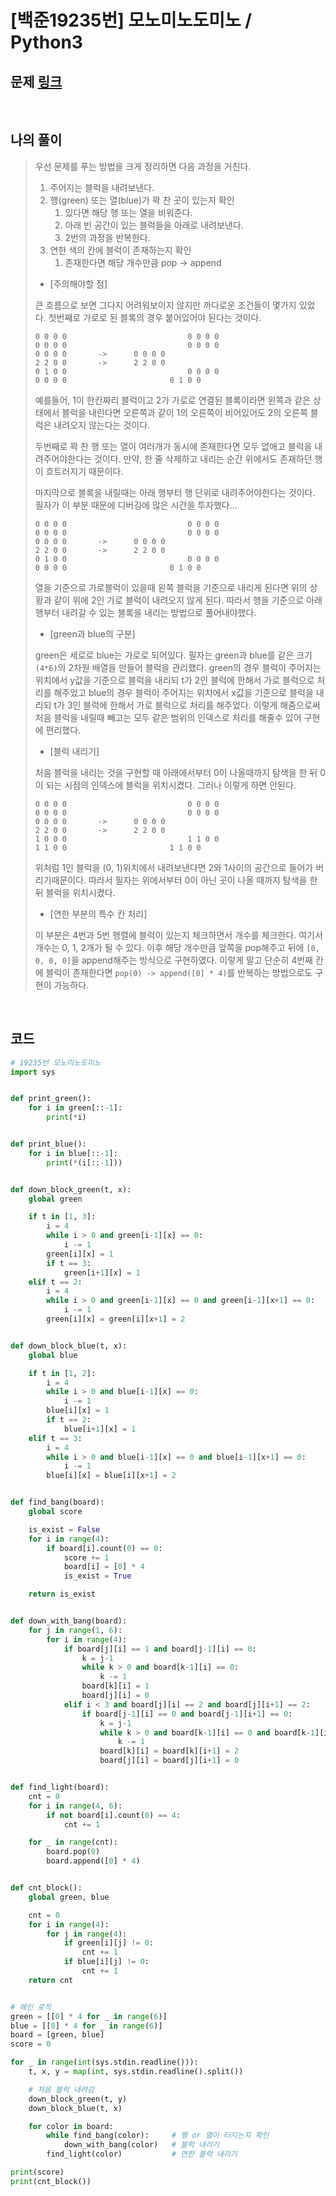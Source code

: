 # [백준19235번] 모노미노도미노 / Python3

## 문제 [링크](https://www.acmicpc.net/problem/19235)

<br>

## 나의 풀이

> 우선 문제를 푸는 방법을 크게 정리하면 다음 과정을 거친다.
>
> 1. 주어지는 블럭을 내려보낸다.
> 2. 행(green) 또는 열(blue)가 꽉 찬 곳이 있는지 확인
>    1. 있다면 해당 행 또는 열을 비워준다.
>    2. 아래 빈 공간이 있는 블럭들을 아래로 내려보낸다.
>    3. 2번의 과정을 반복한다.
> 3. 연한 색의 칸에 블럭이 존재하는지 확인
>    1. 존재한다면 해당 개수만큼 pop -> append
>
> - [주의해야할 점]
>
> 큰 흐름으로 보면 그다지 어려워보이지 않지만 까다로운 조건들이 몇가지 있었다. 첫번째로 가로로 된 블록의 경우 붙어있어야 된다는 것이다. 
>
> ```
> 0 0 0 0							0 0 0 0	
> 0 0 0 0							0 0 0 0 
> 0 0 0 0       ->		0 0 0 0 
> 2 2 0 0       ->		2 2 0 0 
> 0 1 0 0							0 0 0 0 
> 0 0 0 0 						0 1 0 0 
> ```
>
> 예를들어, 1이 한칸짜리 블럭이고 2가 가로로 연결된 블록이라면 왼쪽과 같은 상태에서 블럭을 내린다면 오른쪽과 같이 1의 오른쪽이 비어있어도 2의 오른쪽 블럭은 내려오지 않는다는 것이다.
>
> 두번째로 꽉 찬 행 또는 열이 여러개가 동시에 존재한다면 모두 없애고 블럭을 내려주어야한다는 것이다. 만약, 한 줄 삭제하고 내리는 순간 위에서도 존재하던 행이 흐트러지기 때문이다.
>
> 마지막으로 블록을 내릴때는 아래 행부터 행 단위로 내려주어야한다는 것이다. 필자가 이 부분 때문에 디버깅에 많은 시간을 투자했다... 
>
> ```
> 0 0 0 0							0 0 0 0	
> 0 0 0 0							0 0 0 0 
> 0 0 0 0       ->		0 0 0 0 
> 2 2 0 0       ->		2 2 0 0 
> 0 1 0 0							0 0 0 0 
> 0 0 0 0 						0 1 0 0 
> ```
>
> 열을 기준으로 가로블럭이 있을때 왼쪽 블럭을 기준으로 내리게 된다면 위의 상황과 같이 위에 2인 가로 블럭이 내려오지 않게 된다. 따라서 행을 기준으로 아래 행부터 내려갈 수 있는 블록을 내리는 방법으로 풀어내야했다.
>
> - [green과 blue의 구분]
>
> green은 세로로 blue는 가로로 되어있다. 필자는 green과 blue를 같은 크기`(4*6)`의 2차원 배열을 만들어 블럭을 관리했다. green의 경우 블럭이 주어지는 위치에서 y값을 기준으로 블럭을 내리되 t가 2인 블럭에 한해서 가로 블럭으로 처리를 해주었고 blue의 경우 블럭이 주어지는 위치에서 x값을 기준으로 블럭을 내리되 t가 3인 블럭에 한해서 가로 블럭으로 처리를 해주었다. 이렇게 해줌으로써 처음 블럭을 내릴때 빼고는 모두 같은 범위의 인덱스로 처리를 해줄수 있어 구현에 편리했다.
>
> - [블럭 내리기]
>
> 처음 블럭을 내리는 것을 구현할 때 아래에서부터 0이 나올때까지 탐색을 한 뒤 0이 되는 시점의 인덱스에 블럭을 위치시켰다.  그러나 이렇게 하면 안된다. 
>
> ```
> 0 0 0 0							0 0 0 0	
> 0 0 0 0							0 0 0 0 
> 0 0 0 0       ->		0 0 0 0 
> 2 2 0 0       ->		2 2 0 0 
> 1 0 0 0							1 1 0 0 
> 1 1 0 0 						1 1 0 0 
> ```
>
> 위처럼 1인 블럭을 (0, 1)위치에서 내려보낸다면 2와 1사이의 공간으로 들어가 버리기때문이다. 따라서 필자는 위에서부터 0이 아닌 곳이 나올 때까지 탐색을 한 뒤 블럭을 위치시켰다.
>
> - [연한 부분의 특수 칸 처리]
>
> 이 부분은 4번과 5번 행렬에 블럭이 있는지 체크하면서 개수를 체크한다. 여기서 개수는 0, 1, 2개가 될 수 있다. 이후 해당 개수만큼 앞쪽을 pop해주고 뒤에 `[0, 0, 0, 0]`을 append해주는 방식으로 구현하였다. 이렇게 말고 단순히 4번째 칸에 블럭이 존재한다면 `pop(0) -> append([0] * 4)`를 반복하는 방법으로도 구현이 가능하다.

<br>

## 코드

```python
# 19235번 모노미노도미노
import sys


def print_green():
    for i in green[::-1]:
        print(*i)


def print_blue():
    for i in blue[::-1]:
        print(*(i[::-1]))


def down_block_green(t, x):
    global green

    if t in [1, 3]:
        i = 4
        while i > 0 and green[i-1][x] == 0:
            i -= 1
        green[i][x] = 1
        if t == 3:
            green[i+1][x] = 1
    elif t == 2:
        i = 4
        while i > 0 and green[i-1][x] == 0 and green[i-1][x+1] == 0:
            i -= 1
        green[i][x] = green[i][x+1] = 2


def down_block_blue(t, x):
    global blue

    if t in [1, 2]:
        i = 4
        while i > 0 and blue[i-1][x] == 0:
            i -= 1
        blue[i][x] = 1
        if t == 2:
            blue[i+1][x] = 1
    elif t == 3:
        i = 4
        while i > 0 and blue[i-1][x] == 0 and blue[i-1][x+1] == 0:
            i -= 1
        blue[i][x] = blue[i][x+1] = 2


def find_bang(board):
    global score

    is_exist = False
    for i in range(4):
        if board[i].count(0) == 0:
            score += 1
            board[i] = [0] * 4
            is_exist = True

    return is_exist


def down_with_bang(board):
    for j in range(1, 6):
        for i in range(4):
            if board[j][i] == 1 and board[j-1][i] == 0:
                k = j-1
                while k > 0 and board[k-1][i] == 0:
                    k -= 1
                board[k][i] = 1
                board[j][i] = 0
            elif i < 3 and board[j][i] == 2 and board[j][i+1] == 2:
                if board[j-1][i] == 0 and board[j-1][i+1] == 0:
                    k = j-1
                    while k > 0 and board[k-1][i] == 0 and board[k-1][i+1] == 0:
                        k -= 1
                    board[k][i] = board[k][i+1] = 2
                    board[j][i] = board[j][i+1] = 0


def find_light(board):
    cnt = 0
    for i in range(4, 6):
        if not board[i].count(0) == 4:
            cnt += 1

    for _ in range(cnt):
        board.pop(0)
        board.append([0] * 4)


def cnt_block():
    global green, blue

    cnt = 0
    for i in range(4):
        for j in range(4):
            if green[i][j] != 0:
                cnt += 1
            if blue[i][j] != 0:
                cnt += 1
    return cnt


# 메인 로직
green = [[0] * 4 for _ in range(6)]
blue = [[0] * 4 for _ in range(6)]
board = [green, blue]
score = 0

for _ in range(int(sys.stdin.readline())):
    t, x, y = map(int, sys.stdin.readline().split())

    # 처음 블럭 내려감
    down_block_green(t, y)
    down_block_blue(t, x)

    for color in board:
        while find_bang(color):     # 행 or 열이 터지는지 확인
            down_with_bang(color)   # 블럭 내리기
        find_light(color)           # 연한 블럭 내리기

print(score)
print(cnt_block())

```


